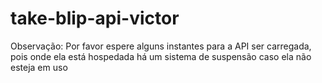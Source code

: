 # take-blip-api-victor

Observação: Por favor espere alguns instantes para a API ser carregada, pois onde ela está hospedada há um sistema de suspensão caso ela não esteja em uso
